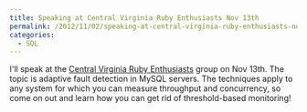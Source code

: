 ```yaml
---
title: Speaking at Central Virginia Ruby Enthusiasts Nov 13th
permalink: /2012/11/02/speaking-at-central-virginia-ruby-enthusiasts-nov-13th/
categories:
  - SQL
---
```

I'll speak at the [Central Virginia Ruby Enthusiasts][1] group on Nov 13th. The topic is adaptive fault detection in MySQL servers. The techniques apply to any system for which you can measure throughput and concurrency, so come on out and learn how you can get rid of threshold-based monitoring!

 [1]: http://www.meetup.com/804RVA/events/85518862/
